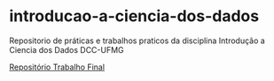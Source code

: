 # introducao-a-ciencia-dos-dados
Repositorio de práticas e trabalhos praticos da disciplina Introdução a Ciencia dos Dados DCC-UFMG

[Repositório Trabalho Final](https://github.com/GabrielPerson/Data-Science-Project---UFMG)
